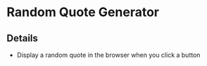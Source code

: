 # Random Quote Generator

## Details

* Display a random quote in the browser when you click a button